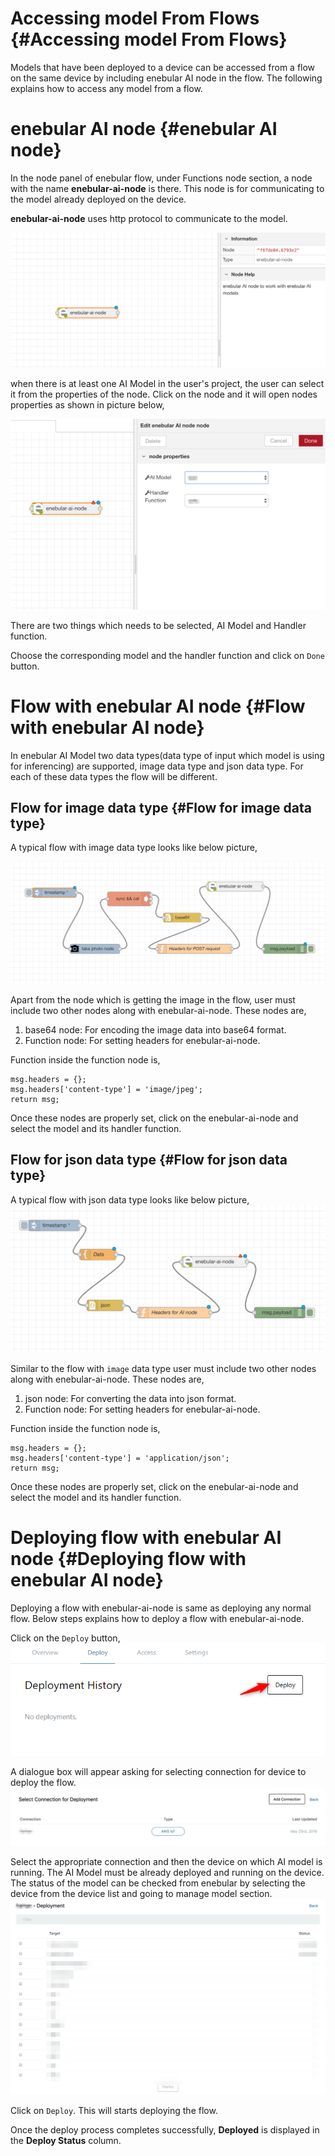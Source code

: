 
# Accessing model From Flows {#Accessing model From Flows}

Models that have been deployed to a device can be accessed from a flow on the same device by including enebular AI node in the flow. The following explains how to access any model from a flow.

# enebular AI node {#enebular AI node}

In the node panel of enebular flow, under Functions node section, a node with the name **enebular-ai-node** is there. This node is for communicating to the model already deployed on the device.

**enebular-ai-node** uses http protocol to communicate to the model.

![enebular AI Node](./../../img/AIModels/enebularAINode.png)

when there is at least one AI Model in the user's project, the user can select it from the properties of the node. Click on the node and it will open nodes properties as shown in picture below,

![enebular AI Node properties](./../../img/AIModels/enebularAiNodeProp.png)

There are two things which needs to be selected, AI Model and Handler function.

Choose the corresponding model and the handler function and click on `Done` button.

# Flow with enebular AI node {#Flow with enebular AI node}

In enebular AI Model two data types(data type of input which model is using for inferencing) are supported, image data type and json data type. For each of these data types the flow will be different.

## Flow for image data type {#Flow for image data type}

A typical flow with image data type looks like below picture,

![image data type flow](./../../img/AIModels/imgFlow.png)

Apart from the node which is getting the image in the flow, user must include two other nodes along with enebular-ai-node. These nodes are,

1. base64 node: For encoding the image data into base64 format.
2. Function node: For setting headers for enebular-ai-node.

Function inside the function node is,
```
msg.headers = {};
msg.headers['content-type'] = 'image/jpeg';
return msg;
```
Once these nodes are properly set, click on the enebular-ai-node and select the model and its handler function.

## Flow for json data type {#Flow for json data type}

A typical flow with json data type looks like below picture,
![json data type flow](./../../img/AIModels/jsonFlow.png)

Similar to the flow with `image` data type user must include two other nodes along with enebular-ai-node. These nodes are,

1. json node: For converting the data into json format.
2. Function node: For setting headers for enebular-ai-node.

Function inside the function node is,
```
msg.headers = {};
msg.headers['content-type'] = 'application/json';
return msg;
```
Once these nodes are properly set, click on the enebular-ai-node and select the model and its handler function.


# Deploying flow with enebular AI node {#Deploying flow with enebular AI node}

Deploying a flow with enebular-ai-node is same as deploying any normal flow. Below steps explains how to deploy a flow with enebular-ai-node.

Click on the `Deploy` button,
![Deploy](./../../img/AIModels/deploy.png)

A dialogue box will appear asking for selecting connection for device to deploy the flow.
![targetSelect](./../../img/AIModels/targetSelect.png)

Select the appropriate connection and then the device on which AI model is running. The AI Model must be already deployed and running on the device. The status of the model can be checked from enebular by selecting the device from the device list and going to manage model section.
![targetSelected](./../../img/AIModels/targetSelected.png)

Click on `Deploy`. This will starts deploying the flow.

Once the deploy process completes successfully, **Deployed** is displayed in the **Deploy Status** column.